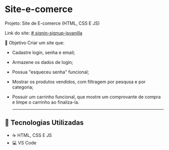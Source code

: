 # Site-e-comerce
Projeto: Site de E-comerce (HTML, CSS E JS)

Link do site:  [# signin-signup-jsvanilla](https://lekeverine.github.io/ByteShopUpg/assets/html/signin.html)


🎯 Objetivo
Criar um site que:
- Cadastre login, senha e email;
- Armazene os dados de login;
- Possua "esqueceu senha" funcional;
- Mostrar os produtos vendidos, com filtragem por pesqusa e por categoria;
- Possuir um carrinho funcional, que mostre um comprovante de compra e limpe o carrinho ao finaliza-la.

  ---

## 🧠 Tecnologias Utilizadas
- ☕ HTML, CSS E JS
- 💻 VS Code

